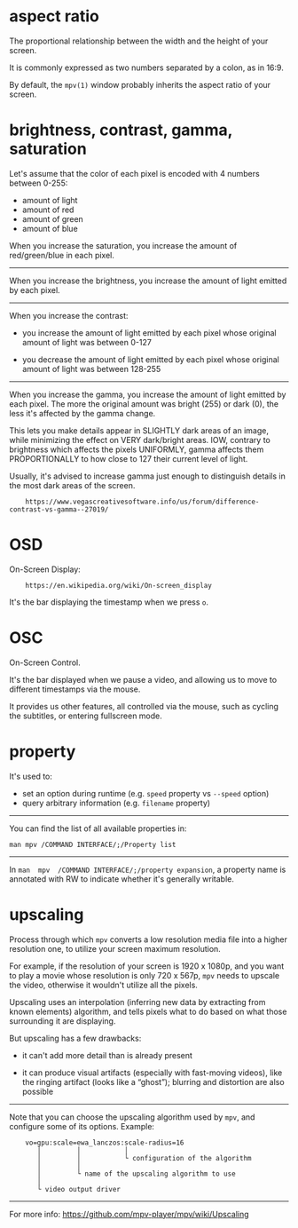 # aspect ratio

The proportional relationship between the width and the height of your screen.

It is commonly expressed as two numbers separated by a colon, as in 16:9.

By default, the `mpv(1)` window probably inherits the aspect ratio of your screen.

# brightness, contrast, gamma, saturation

Let's assume that the color of each pixel is encoded with 4 numbers between 0-255:

   - amount of light
   - amount of red
   - amount of green
   - amount of blue

When you increase  the saturation, you increase the amount  of red/green/blue in
each pixel.

---

When you  increase the brightness, you  increase the amount of  light emitted by
each pixel.

---

When you  increase the contrast:

   - you increase the  amount of light emitted by each  pixel whose original
     amount of light was between 0-127

   - you decrease the  amount of light emitted by each  pixel whose original
     amount of light was between 128-255

---

When you increase  the gamma, you increase  the amount of light  emitted by each
pixel.
The  more the  original amount  was  bright (255)  or  dark (0),  the less  it's
affected by the gamma change.

This lets  you make  details appear in  SLIGHTLY dark areas  of an  image, while
minimizing the effect on VERY dark/bright areas.
IOW, contrary  to brightness which  affects the pixels UNIFORMLY,  gamma affects
them PROPORTIONALLY to how close to 127 their current level of light.

Usually, it's  advised to increase gamma  just enough to distinguish  details in
the most dark areas of the screen.

        https://www.vegascreativesoftware.info/us/forum/difference-contrast-vs-gamma--27019/

# OSD

On-Screen Display:

        https://en.wikipedia.org/wiki/On-screen_display

It's the bar displaying the timestamp when we press `o`.

# OSC

On-Screen Control.

It's  the bar  displayed when  we pause  a  video, and  allowing us  to move  to
different timestamps via the mouse.

It provides us other features, all controlled via the mouse, such as cycling the
subtitles, or entering fullscreen mode.

# property

It's used to:

   - set an option during runtime (e.g. `speed` property vs `--speed` option)
   - query arbitrary information  (e.g. `filename` property)

---

You can find the list of all available properties in:

    man mpv /COMMAND INTERFACE/;/Property list

---

In  `man  mpv  /COMMAND INTERFACE/;/property expansion`,  a  property  name  is
annotated with RW to indicate whether it's generally writable.

# upscaling

Process through which  `mpv` converts a low resolution media  file into a higher
resolution one, to utilize your screen maximum resolution.

For example, if the  resolution of your screen is 1920 x 1080p,  and you want to
play a  movie whose resolution is  only 720 x  567p, `mpv` needs to  upscale the
video, otherwise it wouldn't utilize all the pixels.

Upscaling uses  an interpolation  (inferring new data  by extracting  from known
elements) algorithm, and tells pixels what to do based on what those surrounding
it are displaying.

But upscaling has a few drawbacks:

   - it can't add more detail than is already present

   - it can produce visual artifacts (especially with fast-moving videos), like
     the ringing artifact (looks like a “ghost”); blurring and distortion are
     also possible

---

Note that  you can choose the  upscaling algorithm used by  `mpv`, and configure
some of its options.
Example:


        vo=gpu:scale=ewa_lanczos:scale-radius=16
           │         │           │
           │         │           └ configuration of the algorithm
           │         │
           │         └ name of the upscaling algorithm to use
           │
           └ video output driver

---

For more info: <https://github.com/mpv-player/mpv/wiki/Upscaling>
